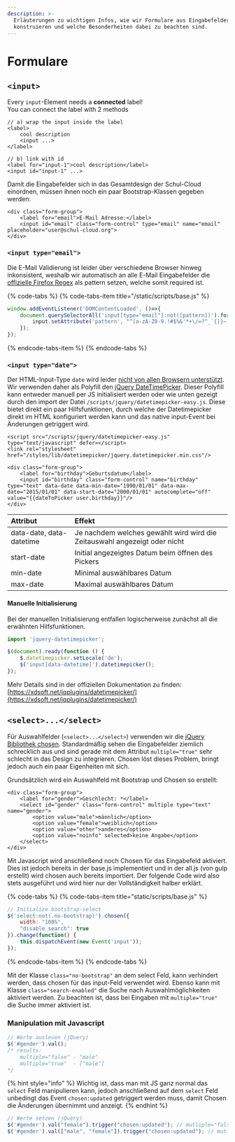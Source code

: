 ```yaml
---
description: >-
  Erläuterungen zu wichtigen Infos, wie wir Formulare aus Eingabefeldern
  konstruieren und welche Besonderheiten dabei zu beachten sind.
---
```


# Formulare

## `<input>`

Every `input`-Element needs a **connected** label!  
You can connect the label with 2 methods

```markup
// a) wrap the input inside the label
<label>
    cool description
    <input ...>
</label>
```

```markup
// b) link with id
<label for="input-1">cool description</label>
<input id="input-1" ...>
```

Damit die Eingabefelder sich in das Gesamtdesign der Schul-Cloud einordnen, müssen ihnen noch ein paar Bootstrap-Klassen gegeben werden:

```markup
<div class="form-group">
    <label for="email">E-Mail Adresse:</label>
    <input id="email" class="form-control" type="email" name="email" placeholder="user@schul-cloud.org">
</div>
```

### `<input type="email">`

Die E-Mail Validierung ist leider über verschiedene Browser hinweg inkonsistent, weshalb wir automatisch an alle E-Mail Eingabefelder die [offizielle Firefox Regex](https://developer.mozilla.org/en-US/docs/Web/HTML/Element/input/email) als pattern setzen, welche somit required ist.

{% code-tabs %}
{% code-tabs-item title="/static/scripts/base.js" %}
```javascript
window.addEventListener('DOMContentLoaded', ()=>{
    document.querySelectorAll('input[type="email"]:not([pattern])').forEach((input) => {
        input.setAttribute('pattern', "^[a-zA-Z0-9.!#$%&'*+\/=?^_`{|}~-]+@[a-zA-Z0-9](?:[a-zA-Z0-9-]{0,61}[a-zA-Z0-9])?(?:\.[a-zA-Z0-9](?:[a-zA-Z0-9-]{0,61}[a-zA-Z0-9])?)*$");
    });
});
```
{% endcode-tabs-item %}
{% endcode-tabs %}

### `<input type="date">`

Der HTML-Input-Type `date` wird leider [nicht von allen Browsern unterstützt](https://caniuse.com/#search=type%3D%22date%22). Wir verwenden daher als Polyfill den [jQuery DateTimePicker](https://xdsoft.net/jqplugins/datetimepicker/). Dieser Polyfill  kann entweder manuell per JS initialisiert werden oder wie unten gezeigt durch den import der Datei `/scripts/jquery/datetimepicker-easy.js`. Diese bietet direkt ein paar Hilfsfunktionen, durch welche der Datetimepicker direkt im HTML konfiguriert werden kann und das native input-Event bei Änderungen getriggert wird.

```markup
<script src="/scripts/jquery/datetimepicker-easy.js" type="text/javascript" defer></script>
<link rel="stylesheet" href="/styles/lib/datetimepicker/jquery.datetimepicker.min.css"/>

<div class="form-group">
    <label for="birthday">Geburtsdatum</label>
    <input id="birthday" class="form-control" name="birthday" type="text" data-date data-min-date="1990/01/01" data-max-date="2015/01/01" data-start-date="2000/01/01" autocomplete="off" value="{{dateToPicker user.birthday}}"/>
</div>
```

| Attribut | Effekt |
| :--- | :--- |
| data-date, data-datetime | Je nachdem welches gewählt wird wird die Zeitauswahl angezeigt oder nicht |
| start-date | Initial angezeigtes Datum beim öffnen des Pickers |
| min-date | Minimal auswählbares Datum |
| max-date | Maximal auswählbares Datum |

#### Manuelle Initialisierung

Bei der manuellen Initialisierung entfallen logischerweise zunächst all die erwähnten Hilfsfunktionen.

```javascript
import 'jquery-datetimepicker';

$(document).ready(function () {
    $.datetimepicker.setLocale('de');
    $('input[data-datetime]').datetimepicker();
});
```

Mehr Details sind in der offiziellen Dokumentation zu finden: [https://xdsoft.net/jqplugins/datetimepicker/](https://xdsoft.net/jqplugins/datetimepicker/)

## `<select>...</select>`

Für Auswahlfelder \(`<select>...</select>`\) verwenden wir die [jQuery Bibliothek chosen](https://harvesthq.github.io/chosen/). Standardmäßig sehen die Eingabefelder ziemlich schrecklich aus und sind gerade mit dem Attribut `multiple="true"` sehr schlecht in das Design zu integrieren. Chosen löst dieses Problem, bringt jedoch auch ein paar Eigenheiten mit sich.

Grundsätzlich wird ein Auswahlfeld mit Bootstrap und Chosen so erstellt:

```markup
<div class="form-group">
    <label for="gender">Geschlecht: *</label>
    <select id="gender" class="form-control" multiple type="text" name="gender">
        <option value="male">männlich</option>
        <option value="female">weiblich</option>
        <option value="other">anderes</option>
        <option value="noinfo" selected>keine Angabe</option>
    </select>
</div>
```

Mit Javascript wird anschließend noch Chosen für das Eingabefeld aktiviert. Dies ist jedoch bereits in der base.js implementiert und in der all.js \(von gulp erstellt\) wird chosen auch bereits importiert. Der folgende Code wird also stets ausgeführt und wird hier nur der Vollständigkeit halber erklärt.

{% code-tabs %}
{% code-tabs-item title="static/scripts/base.js" %}
```javascript
// Initialize bootstrap-select
$('select:not(.no-bootstrap)').chosen({
    width: "100%",
    "disable_search": true
}).change(function() {
    this.dispatchEvent(new Event('input'));
});
```
{% endcode-tabs-item %}
{% endcode-tabs %}

Mit der Klasse `class="no-bootstrap"` an dem select Feld, kann verhindert werden, dass chosen für das input-Feld verwendet wird. Ebenso kann mit Klasse `class="search-enabled"` die Suche nach Auswahlmöglichkeiten aktiviert werden. Zu beachten ist, dass bei Eingaben mit `multiple="true"` die Suche immer aktiviert ist.

### Manipulation mit Javascript

```javascript
// Werte auslesen (jQuery)
$('#gender').val();
/* results:
    multiple="false" - "male"
    multiple="true"  - ["male"]
*/
```

{% hint style="info" %}
Wichtig ist, dass man mit JS ganz normal das `select` Feld manipulieren kann, jedoch anschließend auf dem `select` Feld unbedingt das Event `chosen:updated` getriggert werden muss, damit Chosen die Änderungen übernimmt und anzeigt.
{% endhint %}

```javascript
// Werte setzen (jQuery)
$('#gender').val("female").trigger("chosen:updated"); // mutliple="false"
$('#gender').val(["male", "female"]).trigger("chosen:updated"); // mutliple="true"
```



